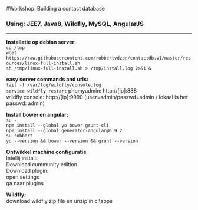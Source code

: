 #Workshop: Building a contact database 
### Using: JEE7, Java8, Wildfly, MySQL, AngularJS
-----------
  
**Installatie op debian server:**  
`cd /tmp`  
`wget https://raw.githubusercontent.com/robbertvdzon/contactdb.v1/master/resources/linux-full-install.sh`  
`sh /tmp/linux-full-install.sh > /tmp/install.log 2>&1 &`   
  
**easy server commands and urls:**  
`tail -f /var/log/wildfly/console.log`  
`service wildfly restart`
phpmyadmin: http://[ip]:888  
wildfly console: http://[ip]:9990  (user=admin/passwd=admin /  lokaal is het passwd: admin)  

**Install bower en angular:**  
`su - `   
`npm install --global yo bower grunt-cli`   
`npm install --global generator-angular@0.9.2`  
`su robbert`  
`yo --version && bower --version && grunt --version`  
   
**Ontwikkel machine configuratie**  
Intellij install:  
Download cummunity edition  
Download plugin:  
open settings  
ga naar plugins  
  
  
**Wildfly:**  
download wildfly zip file en unzip in c:\apps  

